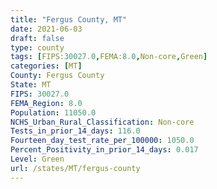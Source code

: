 ```yaml
---
title: "Fergus County, MT"
date: 2021-06-03
draft: false
type: county
tags: [FIPS:30027.0,FEMA:8.0,Non-core,Green]
categories: [MT]
County: Fergus County
State: MT
FIPS: 30027.0
FEMA_Region: 8.0
Population: 11050.0
NCHS_Urban_Rural_Classification: Non-core
Tests_in_prior_14_days: 116.0
Fourteen_day_test_rate_per_100000: 1050.0
Percent_Positivity_in_prior_14_days: 0.017
Level: Green
url: /states/MT/fergus-county
---
```



